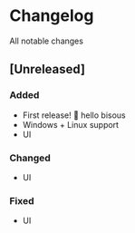 # Changelog

All notable changes

## [Unreleased]

### Added

- First release! :tada:
	hello
	bisous
- Windows + Linux support
- UI

### Changed

- UI

### Fixed

- UI
